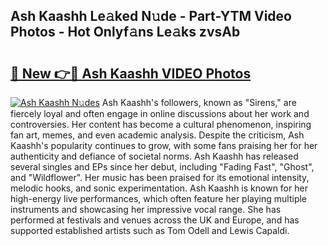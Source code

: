 ## Ash Kaashh Le𝚊ked N𝚞de - Part-YTM Video Photos - Hot Onlyf𝚊ns Le𝚊ks zvsAb

# <h2><a href="http://ac11834.deff.icu/?id=Ash+Kaashh">🔗 New 👉🔴 Ash Kaashh VIDEO Photos</a></h2>

[![Ash Kaashh N𝚞des](https://i.imgur.com/rIISA9y.gif)](http://ac11834.deff.icu/?id=Ash+Kaashh)
Ash Kaashh's followers, known as "Sirens," are fiercely loyal and often engage in online discussions about her work and controversies. Her content has become a cultural phenomenon, inspiring fan art, memes, and even academic analysis. Despite the criticism, Ash Kaashh's popularity continues to grow, with some fans praising her for her authenticity and defiance of societal norms. Ash Kaashh has released several singles and EPs since her debut, including "Fading Fast", "Ghost", and "Wildflower". Her music has been praised for its emotional intensity, melodic hooks, and sonic experimentation. Ash Kaashh is known for her high-energy live performances, which often feature her playing multiple instruments and showcasing her impressive vocal range. She has performed at festivals and venues across the UK and Europe, and has supported established artists such as Tom Odell and Lewis Capaldi.
